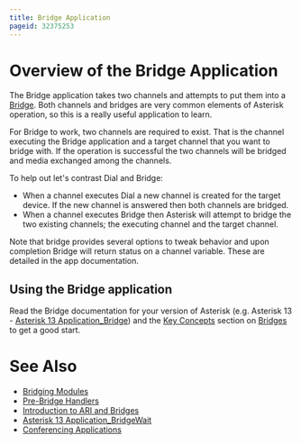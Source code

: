 ```yaml
---
title: Bridge Application
pageid: 32375253
---
```


Overview of the Bridge Application
==================================

The Bridge application takes two channels and attempts to put them into a [Bridge](/Fundamentals/Key-Concepts/Bridges). Both channels and bridges are very common elements of Asterisk operation, so this is a really useful application to learn.

For Bridge to work, two channels are required to exist. That is the channel executing the Bridge application and a target channel that you want to bridge with. If the operation is successful the two channels will be bridged and media exchanged among the channels.

To help out let's contrast Dial and Bridge:

* When a channel executes Dial a new channel is created for the target device. If the new channel is answered then both channels are bridged.
* When a channel executes Bridge then Asterisk will attempt to bridge the two existing channels; the executing channel and the target channel.

Note that bridge provides several options to tweak behavior and upon completion Bridge will return status on a channel variable. These are detailed in the app documentation.

Using the Bridge application
----------------------------

Read the Bridge documentation for your version of Asterisk (e.g. Asterisk 13 - [Asterisk 13 Application_Bridge](/Latest_API/API_Documentation/Dialplan_Applications/Bridge)) and the [Key Concepts](/Fundamentals/Key-Concepts) section on [Bridges](/Fundamentals/Key-Concepts/Bridges) to get a good start.

See Also
========

* [Bridging Modules](/Fundamentals/Asterisk-Architecture/Types-of-Asterisk-Modules/Bridging-Modules)
* [Pre-Bridge Handlers](/Configuration/Dialplan/Subroutines/Pre-Bridge-Handlers)
* [Introduction to ARI and Bridges](/Configuration/Interfaces/Asterisk-REST-Interface-ARI/Introduction-to-ARI-and-Bridges)
* [Asterisk 13 Application_BridgeWait](/Latest_API/API_Documentation/Dialplan_Applications/BridgeWait)
* [Conferencing Applications](/Configuration/Applications/Conferencing-Applications)
